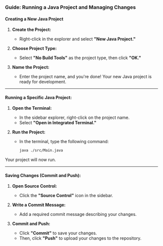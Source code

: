 ### Guide: Running a Java Project and Managing Changes

#### Creating a New Java Project

1. **Create the Project:**
   - Right-click in the explorer and select **"New Java Project."**

2. **Choose Project Type:**
   - Select **"No Build Tools"** as the project type, then click **"OK."**

3. **Name the Project:**
   - Enter the project name, and you're done! Your new Java project is ready for development.
  
---

#### Running a Specific Java Project:
1. **Open the Terminal:**
   - In the sidebar explorer, right-click on the project name.
   - Select **"Open in Integrated Terminal."**

2. **Run the Project:**
   - In the terminal, type the following command:
     ```bash
     java ./src/Main.java
     ```

Your project will now run.

---

#### Saving Changes (Commit and Push):
1. **Open Source Control:**
   - Click the **"Source Control"** icon in the sidebar.

2. **Write a Commit Message:**
   - Add a required commit message describing your changes.

3. **Commit and Push:**
   - Click **"Commit"** to save your changes.
   - Then, click **"Push"** to upload your changes to the repository.
